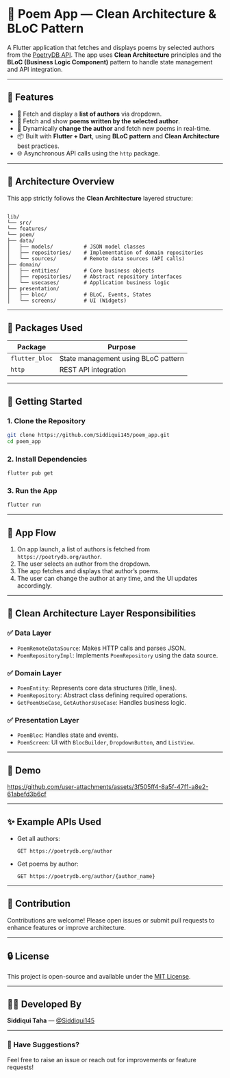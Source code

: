 # 📜 Poem App — Clean Architecture & BLoC Pattern

A Flutter application that fetches and displays poems by selected authors from the [PoetryDB API](https://poetrydb.org/author). The app uses **Clean Architecture** principles and the **BLoC (Business Logic Component)** pattern to handle state management and API integration.

---

## 📱 Features

- 🔽 Fetch and display a **list of authors** via dropdown.
- 📖 Fetch and show **poems written by the selected author**.
- 🔁 Dynamically **change the author** and fetch new poems in real-time.
- 📦 Built with **Flutter + Dart**, using **BLoC pattern** and **Clean Architecture** best practices.
- 🌐 Asynchronous API calls using the `http` package.

---

## 🧠 Architecture Overview

This app strictly follows the **Clean Architecture** layered structure:

```

lib/
└── src/
└── features/
└── poem/
├── data/
│   ├── models/          # JSON model classes
│   ├── repositories/    # Implementation of domain repositories
│   └── sources/         # Remote data sources (API calls)
├── domain/
│   ├── entities/        # Core business objects
│   ├── repositories/    # Abstract repository interfaces
│   └── usecases/        # Application business logic
├── presentation/
│   ├── bloc/            # BLoC, Events, States
│   └── screens/         # UI (Widgets)

````

---

## 🧩 Packages Used

| Package                | Purpose                             |
|------------------------|-------------------------------------|
| `flutter_bloc`         | State management using BLoC pattern |
| `http`                 | REST API integration                |

---

## 🚀 Getting Started

### 1. Clone the Repository

```bash
git clone https://github.com/Siddiqui145/poem_app.git
cd poem_app
````

### 2. Install Dependencies

```bash
flutter pub get
```

### 3. Run the App

```bash
flutter run
```

---

## 🔁 App Flow

1. On app launch, a list of authors is fetched from `https://poetrydb.org/author`.
2. The user selects an author from the dropdown.
3. The app fetches and displays that author’s poems.
4. The user can change the author at any time, and the UI updates accordingly.

---

## 📂 Clean Architecture Layer Responsibilities

### ✅ Data Layer

* `PoemRemoteDataSource`: Makes HTTP calls and parses JSON.
* `PoemRepositoryImpl`: Implements `PoemRepository` using the data source.

### ✅ Domain Layer

* `PoemEntity`: Represents core data structures (title, lines).
* `PoemRepository`: Abstract class defining required operations.
* `GetPoemUseCase`, `GetAuthorsUseCase`: Handles business logic.

### ✅ Presentation Layer

* `PoemBloc`: Handles state and events.
* `PoemScreen`: UI with `BlocBuilder`, `DropdownButton`, and `ListView`.

---

## 📸 Demo

https://github.com/user-attachments/assets/3f505ff4-8a5f-47f1-a8e2-61abefd3b6cf

---

## ✨ Example APIs Used

* Get all authors:

  ```
  GET https://poetrydb.org/author
  ```

* Get poems by author:

  ```
  GET https://poetrydb.org/author/{author_name}
  ```

---

## 🙌 Contribution

Contributions are welcome! Please open issues or submit pull requests to enhance features or improve architecture.

---

## 🔒 License

This project is open-source and available under the [MIT License](LICENSE).

---

## 👨‍💻 Developed By

**Siddiqui Taha** — [@Siddiqui145](https://github.com/Siddiqui145)

---

### 💬 Have Suggestions?

Feel free to raise an issue or reach out for improvements or feature requests!
